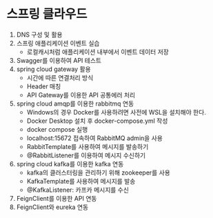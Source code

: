 # 스프링 클라우드

1. DNS 구성 및 활용
2. 스프링 애플리케이션 이벤트 실습
   - 로컬캐시처럼 애플리케이션 내부에서 이벤트 데이터 저장
3. Swagger를 이용하여 API 테스트
4. spring cloud gateway 활용
   - 시간에 따른 연결처리 방식
   - Header 매칭
   - API Gateway를 이용한 API 공통에러 처리
5. spring cloud amqp를 이용한 rabbitmq 연동
   - Windows의 경우 Docker를 사용하려면 사전에 WSL을 설치해야 한다.
   - Docker Desktop 설치 후 docker-compose.yml 작성
   - docker compose 실행
   - localhost:15672 접속하여 RabbitMQ admin을 사용
   - RabbitTemplate를 사용하여 메시지를 발송하기
   - @RabbitListener를 이용하여 메시지 수신하기
6. spring cloud kafka를 이용한 kafka 연동
   - kafka의 클러스터링을 관리하기 위해 zookeeper를 사용
   - KafkaTemplate를 사용하여 메시지를 발송
   - @KafkaListener: 카프카 메시지를 수신
7. FeignClient를 이용한 API 연동
8. FeignClient와 eureka 연동
